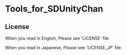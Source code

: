 # Tools_for_SDUnityChan



## License

When you read in English, Please see 'LICENSE' file.  

When you read in Japanese, Please see 'LICENSE_JP' file.  

